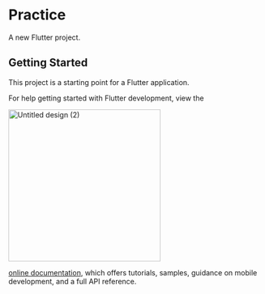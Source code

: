# Practice

A new Flutter project.

## Getting Started

This project is a starting point for a Flutter application.

For help getting started with Flutter development, view the

<img src="https://github.com/programerzuned/practice/assets/128147110/6ad61589-e88e-4e08-a8c6-6f0b1aa44470" alt="Untitled design (2)" width="300" height="300">

[online documentation](https://docs.flutter.dev/), which offers tutorials,
samples, guidance on mobile development, and a full API reference.
